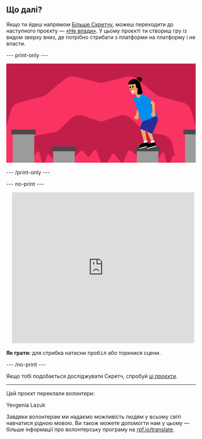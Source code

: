 ## Що далі?

Якщо ти йдеш напрямом [Більше Скретчу](https://projects.raspberrypi.org/uk-UA/raspberrypi/more-scratch), можеш переходити до наступного проєкту — [«Не впади»](https://projects.raspberrypi.org/uk-UA/projects/dont-fall-in). У цьому проєкті ти створиш гру із видом зверху вниз, де потрібно стрибати з платформи на платформу і не впасти.

--- print-only ---

![Проєкт «Не впади»](images/dont-fall-in-project.png)

--- /print-only ---

--- no-print ---

<div class="scratch-preview" style="margin-left: 15px;">
  <iframe allowtransparency="true" width="485" height="402" src="https://scratch.mit.edu/projects/embed/525202210/?autostart=false" frameborder="0"></iframe>
</div>

**Як грати:** для стрибка натисни <kbd>пробіл</kbd> або торкнися сцени.

--- /no-print ---

Якщо тобі подобається досліджувати Скретч, спробуй [ці проєкти](https://projects.raspberrypi.org/uk-UA/projects?software%5B%5D=scratch&curriculum%5B%5D=%201).

***

Цей проєкт переклали волонтери:

Yevgenia Lazuk

Завдяки волонтерам ми надаємо можливість людям у всьому світі навчатися рідною мовою. Ви також можете допомогти нам у цьому — більше інформації про волонтерську програму на [rpf.io/translate](https://rpf.io/translate).
